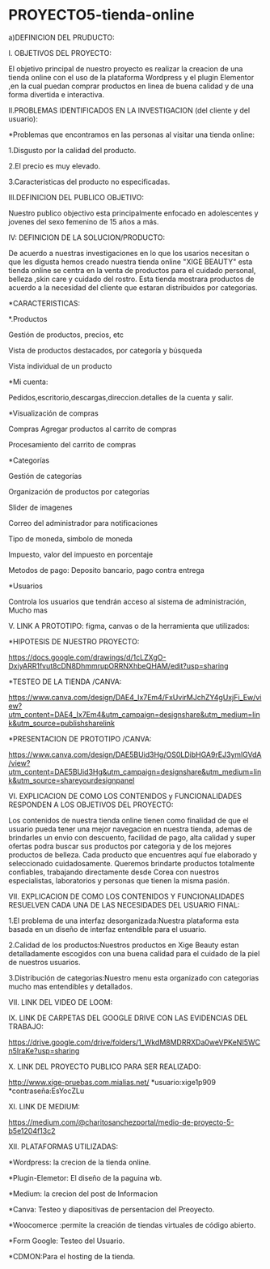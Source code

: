 # PROYECTO5-tienda-online

a)DEFINICION DEL PRUDUCTO:

I. OBJETIVOS DEL PROYECTO:

El objetivo principal de nuestro proyecto es realizar la creacion de una tienda online  con el uso de la plataforma Wordpress y el  plugin Elementor ,en la cual puedan comprar productos en linea de buena calidad y de una forma divertida e interactiva.

II.PROBLEMAS IDENTIFICADOS EN LA INVESTIGACION (del cliente y del usuario):

*Problemas que encontramos en las personas al visitar una tienda online:

1.Disgusto por la calidad del producto.

2.El precio es muy elevado.

3.Caracteristicas del producto no especificadas.

III.DEFINICION DEL PUBLICO OBJETIVO:

Nuestro publico objectivo esta principalmente enfocado en adolescentes y jovenes del sexo femenino de 15 años a más.

IV: DEFINICION DE LA SOLUCION/PRODUCTO:

De acuerdo a nuestras investigaciones en lo que los usarios necesitan o que les digusta hemos creado nuestra tienda online "XIGE BEAUTY" esta tienda online se centra en la venta de productos para el cuidado personal, belleza ,skin care y cuidado del rostro. Esta tienda mostrara productos de acuerdo a la necesidad del cliente que estaran distribuidos por categorias.



*CARACTERISTICAS:

*.Productos


Gestión de productos, precios, etc

Vista de productos destacados, por categoría y búsqueda

Vista individual de un producto


*Mi cuenta:


Pedidos,escritorio,descargas,direccion.detalles de la cuenta y salir.


*Visualización de compras


Compras
Agregar productos al carrito de compras

Procesamiento del carrito de compras

*Categorías


Gestión de categorías

Organización de productos por categorías

Slider de imagenes

Correo del administrador para notificaciones

Tipo de moneda, simbolo de moneda

Impuesto, valor del impuesto en porcentaje

Metodos de pago: Deposito bancario, pago contra entrega

*Usuarios


Controla los usuarios que tendrán acceso al sistema de administración,
Mucho mas


V. LINK A PROTOTIPO: figma, canvas o de la herramienta que utilizados:

*HIPOTESIS DE NUESTRO PROYECTO:

https://docs.google.com/drawings/d/1cLZXgO-DxiyARR1fvut8cDN8DhmmrupORRNXhbeQHAM/edit?usp=sharing

     

*TESTEO DE LA TIENDA /CANVA:

https://www.canva.com/design/DAE4_Ix7Em4/FxUvirMJchZY4gUxjFi_Ew/view?utm_content=DAE4_Ix7Em4&utm_campaign=designshare&utm_medium=link&utm_source=publishsharelink

*PRESENTACION DE PROTOTIPO /CANVA:

https://www.canva.com/design/DAE5BUid3Hg/OS0LDibHGA9rEJ3ymlGVdA/view?utm_content=DAE5BUid3Hg&utm_campaign=designshare&utm_medium=link&utm_source=shareyourdesignpanel

VI. EXPLICACION DE COMO LOS CONTENIDOS y FUNCIONALIDADES RESPONDEN A LOS OBJETIVOS DEL PROYECTO:

Los contenidos de nuestra tienda online tienen como finalidad de que el usuario pueda tener una mejor navegacion en nuestra tienda, ademas de brindarles un envio con descuento, facilidad de pago, alta calidad y super ofertas podra buscar sus productos por categoria y de los  mejores productos de belleza.
Cada producto que encuentres aquí fue elaborado y seleccionado cuidadosamente. Queremos brindarte productos totalmente confiables, trabajando directamente desde Corea con nuestros especialistas, laboratorios y personas que tienen la misma pasión.

VII. EXPLICACION DE COMO LOS CONTENIDOS Y FUNCIONALIDADES RESUELVEN CADA UNA DE LAS NECESIDADES DEL USUARIO FINAL:

1.El problema de una interfaz desorganizada:Nuestra plataforma esta basada en un diseño de interfaz entendible para el usuario.

2.Calidad de los productos:Nuestros productos en Xige Beauty estan detalladamente escogidos con una buena calidad para el cuidado de la piel de nuestros usuarios. 

3.Distribución de categorias:Nuestro menu esta organizado con categorias mucho mas entendibles y detallados.

VII. LINK DEL VIDEO DE LOOM:


IX. LINK DE CARPETAS DEL GOOGLE DRIVE CON LAS EVIDENCIAS DEL TRABAJO:

https://drive.google.com/drive/folders/1_WkdM8MDRRXDa0weVPKeNI5WCn5IraKe?usp=sharing

X. LINK DEL PROYECTO PUBLICO PARA SER REALIZADO:

http://www.xige-pruebas.com.mialias.net/
*usuario:xige1p909
*contraseña:EsYocZLu

XI. LINK DE MEDIUM:

https://medium.com/@charitosanchezportal/medio-de-proyecto-5-b5e1204f13c2

XII. PLATAFORMAS UTILIZADAS:

 *Wordpress: la crecion de la tienda online.
 
 *Plugin-Elemetor: El diseño de la paguina wb.
 
 *Medium: la crecion del post de Informacion
 
 *Canva: Testeo y diapositivas de persentacion del Preoyecto.
 
 *Woocomerce :permite la creación de tiendas virtuales de código abierto. 
 
 *Form Google: Testeo del Usuario.
 
 *CDMON:Para el hosting de la tienda.








